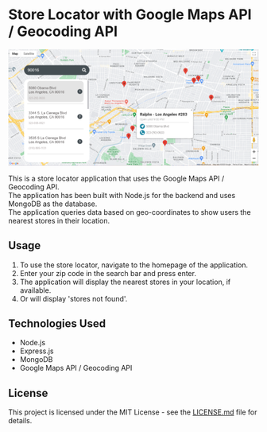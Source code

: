 # Store Locator with Google Maps API / Geocoding API

<img src="https://github.com/Abdullah-Anaz/store-locator/blob/main/storeLocator.png" alt="store locator"/>

<p>This is a store locator application that uses the Google Maps API / Geocoding API.<br>
The application has been built with Node.js for the backend and uses MongoDB as the database.<br> 
The application queries data based on geo-coordinates to show users the nearest stores in their location.</p>

<h2>Usage</h2>

<ol>
<li>To use the store locator, navigate to the homepage of the application.</li>
<li>Enter your zip code in the search bar and press enter.</li>
<li>The application will display the nearest stores in your location, if available.</li>
<li>Or will display 'stores not found'.</li>
</ol>

<h2>Technologies Used</h2>

<ul>
<li>Node.js</li>
<li>Express.js</li>
<li>MongoDB</li>
<li>Google Maps API / Geocoding API</li>
</ul>

<h2>License</h2>
<p>This project is licensed under the MIT License - see the <a href="https://github.com/Abdullah-Anaz/store-locator/blob/main/LICENSE.md">LICENSE.md</a> file for details.</p>
